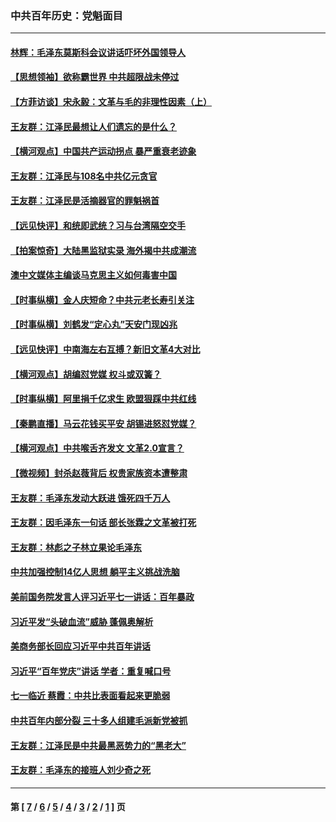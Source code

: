### 中共百年历史：党魁面目
---
#### [林辉：毛泽东莫斯科会议讲话吓坏外国领导人](../../pages/nf1176107/n13917931.md?09290430) 
#### [【思想领袖】欲称霸世界 中共超限战未停过](../../pages/nf1176107/n13745142.md?09290430) 
#### [【方菲访谈】宋永毅：文革与毛的非理性因素（上）](../../pages/nf1176107/n13469956.md?09290430) 
#### [王友群：江泽民最想让人们遗忘的是什么？](../../pages/nf1176107/n13408949.md?09290430) 
#### [【横河观点】中国共产运动拐点 暴严重衰老迹象](../../pages/nf1176107/n13388333.md?09290430) 
#### [王友群：江泽民与108名中共亿元贪官](../../pages/nf1176107/n13352358.md?09290430) 
#### [王友群：江泽民是活摘器官的罪魁祸首](../../pages/nf1176107/n13336903.md?09290430) 
#### [【远见快评】和统即武统？习与台湾隔空交手](../../pages/nf1176107/n13297739.md?09290430) 
#### [【拍案惊奇】大陆黑监狱实录 海外揭中共成潮流](../../pages/nf1176107/n13288853.md?09290430) 
#### [澳中文媒体主编谈马克思主义如何毒害中国](../../pages/nf1176107/n13257387.md?09290430) 
#### [【时事纵横】金人庆短命？中共元老长寿引关注](../../pages/nf1176107/n13217934.md?09290430) 
#### [【时事纵横】刘鹤发“定心丸”天安门现凶兆](../../pages/nf1176107/n13215416.md?09290430) 
#### [【远见快评】中南海左右互搏？新旧文革4大对比](../../pages/nf1176107/n13214745.md?09290430) 
#### [【横河观点】胡编怼党媒 权斗或双簧？](../../pages/nf1176107/n13210864.md?09290430) 
#### [【时事纵横】阿里捐千亿求生 欧盟狠踩中共红线](../../pages/nf1176107/n13206431.md?09290430) 
#### [【秦鹏直播】马云花钱买平安 胡锡进怒怼党媒？](../../pages/nf1176107/n13206392.md?09290430) 
#### [【横河观点】中共喉舌齐发文 文革2.0宣言？](../../pages/nf1176107/n13201248.md?09290430) 
#### [【微视频】封杀赵薇背后 权贵家族资本遭整肃](../../pages/nf1176107/n13197798.md?09290430) 
#### [王友群：毛泽东发动大跃进 饿死四千万人](../../pages/nf1176107/n13177158.md?09290430) 
#### [王友群：因毛泽东一句话 部长张霖之文革被打死](../../pages/nf1176107/n13161711.md?09290430) 
#### [王友群：林彪之子林立果论毛泽东](../../pages/nf1176107/n13128622.md?09290430) 
#### [中共加强控制14亿人思想 躺平主义挑战洗脑](../../pages/nf1176107/n13094299.md?09290430) 
#### [美前国务院发言人评习近平七一讲话：百年暴政](../../pages/nf1176107/n13066986.md?09290430) 
#### [习近平发“头破血流”威胁 蓬佩奥解析](../../pages/nf1176107/n13063604.md?09290430) 
#### [美商务部长回应习近平中共百年讲话](../../pages/nf1176107/n13062903.md?09290430) 
#### [习近平“百年党庆”讲话 学者：重复喊口号](../../pages/nf1176107/n13061411.md?09290430) 
#### [七一临近 蔡霞：中共比表面看起来更脆弱](../../pages/nf1176107/n13056418.md?09290430) 
#### [中共百年内部分裂 三十多人组建毛派新党被抓](../../pages/nf1176107/n13044023.md?09290430) 
#### [王友群：江泽民是中共最黑恶势力的“黑老大”](../../pages/nf1176107/n13022180.md?09290430) 
#### [王友群：毛泽东的接班人刘少奇之死](../../pages/nf1176107/n12991772.md?09290430) 

---
#### 第 [ [7](./7.md?09290430) / [6](./6.md?09290430) / [5](./5.md?09290430) / [4](./4.md?09290430) / [3](./3.md?09290430) / [2](./2.md?09290430) / [1](./1.md?09290430) ] 页
